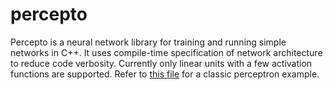 # percepto
Percepto is a neural network library for training and running simple networks in C++. It uses compile-time specification of network architecture to reduce code verbosity. Currently only linear units with a few activation functions are supported. Refer to [this file](https://github.com/Humhu/percepto/blob/master/examples/TestNet.cpp) for a classic perceptron example.
